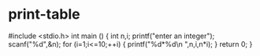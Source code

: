# print-table  
#include <stdio.h>
int main ()
{
  int n,i;
  printf("enter an integer");
  scanf("%d",&n);
   for (i=1;i<=10;++i)
   {
   printf("%d*%d\n ",n,i,n*i);
   }
  return 0;
  }
